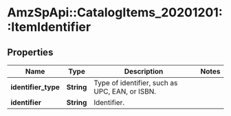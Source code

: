 # AmzSpApi::CatalogItems_20201201::ItemIdentifier

## Properties
Name | Type | Description | Notes
------------ | ------------- | ------------- | -------------
**identifier_type** | **String** | Type of identifier, such as UPC, EAN, or ISBN. | 
**identifier** | **String** | Identifier. | 

